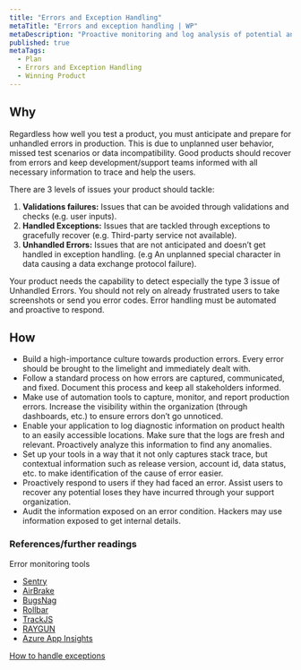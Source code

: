 ```yaml
---
title: "Errors and Exception Handling"
metaTitle: "Errors and exception handling | WP"
metaDescription: "Proactive monitoring and log analysis of potential and occurred errors to provide a graceful recovery and diagnostic capability for support teams."
published: true
metaTags:
  - Plan
  - Errors and Exception Handling
  - Winning Product 
---
```



## Why
Regardless how well you test a product, you must anticipate and prepare for unhandled errors in production. This is due to unplanned user behavior, missed test scenarios or data incompatibility. Good products should recover from errors and keep development/support teams informed with all necessary information to trace and help the users.

There are 3 levels of issues your product should tackle:
1.	**Validations failures:** Issues that can be avoided through validations and checks (e.g. user inputs).
2.	**Handled Exceptions:** Issues that are tackled through exceptions to gracefully recover (e.g. Third-party service not available).
3.	**Unhandled Errors:** Issues that are not anticipated and doesn’t get handled in exception handling. (e.g An unplanned special character in data causing a data exchange protocol failure).

Your product needs the capability to detect especially the type 3 issue of Unhandled Errors. You should not rely on already frustrated users to take screenshots or send you error codes. Error handling must be automated and proactive to respond.


## How
- Build a high-importance culture towards production errors. Every error should be brought to the limelight and immediately dealt with.
- Follow a standard process on how errors are captured, communicated, and fixed. Document this process and keep all stakeholders informed.
- Make use of automation tools to capture, monitor, and report production errors. Increase the visibility within the organization (through dashboards, etc.) to ensure errors don’t go unnoticed.
- Enable your application to log diagnostic information on product health to an easily accessible locations. Make sure that the logs are fresh and relevant. Proactively analyze this information to find any anomalies.
- Set up your tools in a way that it not only captures stack trace, but contextual information such as release version, account id, data status, etc. to make identification of the cause of error easier.
- Proactively respond to users if they had faced an error. Assist users to recover any potential loses they have incurred through your support organization.
- Audit the information exposed on an error condition. Hackers may use information exposed to get internal details.


### References/further readings
Error monitoring tools
 - [Sentry](https://sentry.io/)
 - [AirBrake](https://airbrake.io/)
 - [BugsNag](https://www.bugsnag.com/)
 - [Rollbar](https://rollbar.com/)
 - [TrackJS](https://trackjs.com/)
 - [RAYGUN](https://raygun.com/)
 - [Azure App Insights](https://docs.microsoft.com/en-us/azure/azure-monitor/app/app-insights-overview)

[How to handle exceptions](https://raygun.com/blog/errors-and-exceptions/)
